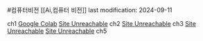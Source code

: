#컴퓨터비전 
[[Ai,컴퓨터 비전]]
last modification: 2024-09-11

ch1
[Google Colab](https://colab.research.google.com/drive/1W1d0Jb_6Bfslocur98cFHoORYxG9-v-Y?usp=drive_open)
[Site Unreachable](https://colab.research.google.com/drive/1bk3Hr7ou_NypZgd1DiGiFjZAnp3VKjBU#scrollTo=DLSH2qlQp7JU)
ch2
[Site Unreachable](https://colab.research.google.com/drive/1T4JvUjaiZq9YCRrXopmEYCdZxEZFI1Sv)
ch3
[Site Unreachable](https://colab.research.google.com/drive/1zBW7quIesZj5Vm9me9-UjmZIywVDTbOs#scrollTo=ntIfOPzuNvUW)
[Site Unreachable](https://colab.research.google.com/drive/1lBJWo9aEDXTnlmyNj_ZRTr1jVao68R5c#scrollTo=C6fpTUpk_TKf)
ch5


